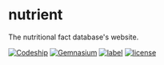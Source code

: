 # nutrient

The nutritional fact database's website.

[![Codeship](https://img.shields.io/codeship/a91d02c0-c44d-0134-63d5-3ea79dd40178.svg)]()
[![Gemnasium](https://img.shields.io/gemnasium/anthillsolutions/nutrient.svg)]()
[![label](https://img.shields.io/github/issues/anthillsolutions/nutrient.svg)]()
[![license](https://img.shields.io/github/license/anthillsolutions/nutrient.svg)]()
